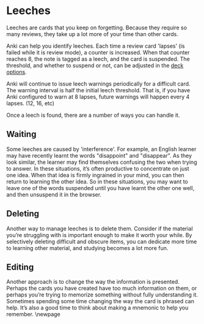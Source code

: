 # Leeches

Leeches are cards that you keep on forgetting. Because they require so
many reviews, they take up a lot more of your time than other cards.

Anki can help you identify leeches. Each time a review card 'lapses' (is
failed while it is review mode), a counter is increased. When that
counter reaches 8, the note is tagged as a leech, and the card is
suspended. The threshold, and whether to suspend or not, can be adjusted
in the [deck options](deck-options.md).

Anki will continue to issue leech warnings periodically for a difficult
card. The warning interval is half the initial leech threshold. That is,
if you have Anki configured to warn at 8 lapses, future warnings will
happen every 4 lapses. (12, 16, etc)

Once a leech is found, there are a number of ways you can handle it.

## Waiting

Some leeches are caused by 'interference'. For example, an English
learner may have recently learnt the words "disappoint" and "disappear".
As they look similar, the learner may find themselves confusing the two
when trying to answer. In these situations, it’s often productive to
concentrate on just one idea. When that idea is firmly ingrained in your
mind, you can then return to learning the other idea. So in these
situations, you may want to leave one of the words suspended until you
have learnt the other one well, and then unsuspend it in the browser.

## Deleting

Another way to manage leeches is to delete them. Consider if the
material you’re struggling with is important enough to make it worth
your while. By selectively deleting difficult and obscure items, you can
dedicate more time to learning other material, and studying becomes a
lot more fun.

## Editing

Another approach is to change the way the information is presented.
Perhaps the cards you have created have too much information on them, or
perhaps you’re trying to memorize something without fully understanding
it. Sometimes spending some time changing the way the card is phrased
can help. It’s also a good time to think about making a mnemonic to help
you remember.
\newpage